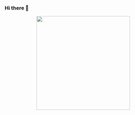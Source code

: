 ### Hi there 👋
<div id="header" align="center">
  <img src="https://media.giphy.com/media/v1.Y2lkPTc5MGI3NjExMTRlZTM2MDA5NjI3YmIzZTUzZDk5ZDAwNDVmNzhiYWI4NmFlOGE1ZSZlcD12MV9pbnRlcm5hbF9naWZzX2dpZklkJmN0PXM/s63Jzew1dfO3j6nndV/giphy.gif" width="300"/>
</div>
